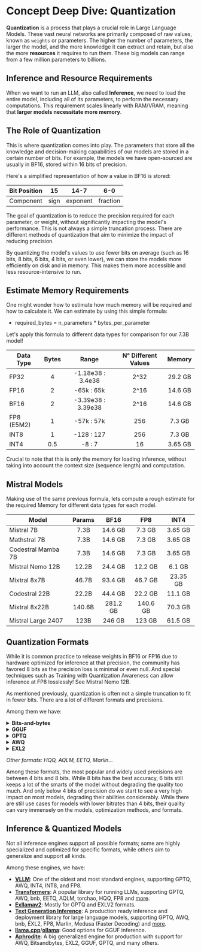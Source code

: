 # Concept Deep Dive: Quantization

**Quantization** is a process that plays a crucial role in Large Language Models. These vast neural networks are primarily composed of raw values, known as `weights` or parameters. The higher the number of parameters, the larger the model, and the more knowledge it can extract and retain, but also the more **resources** it requires to run them. These big models can range from a few million parameters to billions.

## Inference and Resource Requirements

When we want to run an LLM, also called **Inference**, we need to load the entire model, including all of its parameters, to perform the necessary computations. This requirement scales linearly with RAM/VRAM, meaning that **larger models necessitate more memory**.

## The Role of Quantization

This is where quantization comes into play. The parameters that store all the knowledge and decision-making capabilities of our models are stored in a certain number of bits. For example, the models we have open-sourced are usually in BF16, stored within 16 bits of precision.

Here's a simplified representation of how a value in BF16 is stored:

| Bit Position | 15 | 14-7 | 6-0 |
|--------------|:--:|:--:|:--:|
| Component    | sign| exponent | fraction |

The goal of quantization is to reduce the precision required for each parameter, or weight, without significantly impacting the model's performance. This is not always a simple truncation process. There are different methods of quantization that aim to minimize the impact of reducing precision.

By quantizing the model's values to use fewer bits on average (such as 16 bits, 8 bits, 6 bits, 4 bits, or even lower), we can store the models more efficiently on disk and in memory. This makes them more accessible and less resource-intensive to run.

## Estimate Memory Requirements

One might wonder how to estimate how much memory will be required and how to calculate it. We can estimate by using this simple formula:
- required_bytes = n_parameters * bytes_per_parameter

Let's apply this formula to different data types for comparison for our 7.3B model!

| Data Type | Bytes | Range | N° Different Values | Memory |
|--------------|:--:|:--:|:--:|:--:|
| FP32   | 4 | -1.18e38 : 3.4e38 | 2^32 | 29.2 GB |
| FP16   | 2 | -65k : 65k | 2^16 | 14.6 GB |
| BF16   | 2 | -3.39e38 : 3.39e38 | 2^16 | 14.6 GB |
| FP8 (E5M2) | 1 | -57k : 57k | 256 | 7.3 GB |
| INT8   | 1 | -128 : 127 | 256 | 7.3 GB |
| INT4   | 0.5 | -8 : 7 | 16 | 3.65 GB |

Crucial to note that this is only the memory for loading inference, without taking into account the context size (sequence length) and computation.

## Mistral Models

Making use of the same previous formula, lets compute a rough estimate for the required Memory for different data types for each model.

| Model | Params | BF16 | FP8 | INT4 |
|--------------|:--:|:--:|:--:|:--:|
| Mistral 7B   | 7.3B | 14.6 GB | 7.3 GB | 3.65 GB |
| Mathstral 7B | 7.3B | 14.6 GB | 7.3 GB | 3.65 GB |
| Codestral Mamba 7B   | 7.3B | 14.6 GB | 7.3 GB | 3.65 GB |
| Mistral Nemo 12B | 12.2B | 24.4 GB | 12.2 GB | 6.1 GB |
| Mixtral 8x7B   | 46.7B | 93.4 GB | 46.7 GB | 23.35 GB |
| Codestral 22B | 22.2B | 44.4 GB | 22.2 GB | 11.1 GB |
| Mixtral 8x22B   | 140.6B | 281.2 GB | 140.6 GB | 70.3 GB |
| Mistral Large 2407  | 123B | 246 GB | 123 GB | 61.5 GB |

## Quantization Formats

While it is common practice to release weights in BF16 or FP16 due to hardware optimized for inference at that precision, the community has favored 8 bits as the precision loss is minimal or even null. And special techniques such as Training with Quantization Awareness can allow inference at FP8 losslessly! See Mistral Nemo 12B.

As mentioned previously, quantization is often not a simple truncation to fit in fewer bits. There are a lot of different formats and precisions.

Among them we have:

<details>
<summary><b>Bits-and-bytes</b></summary>

<a target="_blank" href="https://colab.research.google.com/github/mistralai/cookbook/blob/main/concept-deep-dive/quantization/methods/bnb.ipynb">
  <img src="https://colab.research.google.com/assets/colab-badge.svg" alt="Open In Colab"/>
</a>

Bits-and-bytes is a very fast and straightforward approach to quantization, quantizing while loading. However, speed and quality are not optimal, useful for quick quantization and loading of models.
</details>

<details>
<summary><b>GGUF</b></summary>

<a target="_blank" href="https://colab.research.google.com/github/mistralai/cookbook/blob/main/concept-deep-dive/quantization/methods/gguf.ipynb">
  <img src="https://colab.research.google.com/assets/colab-badge.svg" alt="Open In Colab"/>
</a>

Previously GGML, GGUF is favored by a lot of the community for its ability to run efficiently on CPU and Apple devices, offloading to a GPU if available! Making it a good choice for local testing and deployment.
</details>

<details>
<summary><b>GPTQ</b></summary>

<a target="_blank" href="https://colab.research.google.com/github/mistralai/cookbook/blob/main/concept-deep-dive/quantization/methods/gptq.ipynb">
  <img src="https://colab.research.google.com/assets/colab-badge.svg" alt="Open In Colab"/>
</a>

While GGUF focuses on CPU, GPTQ is oriented towards GPU inference performance by reducing errors with a calibration dataset.
</details>

<details>
<summary><b>AWQ</b></summary>

<a target="_blank" href="https://colab.research.google.com/github/mistralai/cookbook/blob/main/concept-deep-dive/quantization/methods/awq.ipynb">
  <img src="https://colab.research.google.com/assets/colab-badge.svg" alt="Open In Colab"/>
</a>

AWQ is also oriented towards GPU, it bases itself on the fact that ~1% of weights actually contribute significantly to the model's accuracy, and hence these must be treated delicately by using a dataset to analyze the activation distributions during inference and identify those important and critical weights.
</details>

<details>
<summary><b>EXL2</b></summary>

<a target="_blank" href="https://colab.research.google.com/github/mistralai/cookbook/blob/main/concept-deep-dive/quantization/methods/exl2.ipynb">
  <img src="https://colab.research.google.com/assets/colab-badge.svg" alt="Open In Colab"/>
</a>

A more recent format based on the GPTQ optimization method but with mixed quantization levels. It achieves an average desired bitrate with smaller errors than GPTQ while keeping the same or similar bitrate. Can have a slightly higher VRAM usage but better inference speed and quality.
</details>

*Other formats: HQQ, AQLM, EETQ, Marlin...*

Among these formats, the most popular and widely used precisions are between 4 bits and 8 bits. While 8 bits has the best accuracy, 6 bits still keeps a lot of the smarts of the model without degrading the quality too much. And only below 4 bits of precision do we start to see a very high impact on most models, degrading their abilities considerably. While there are still use cases for models with lower bitrates than 4 bits, their quality can vary immensely on the models, optimization methods, and formats.

## Inference & Quantized Models

Not all inference engines support all possible formats; some are highly specialized and optimized for specific formats, while others aim to generalize and support all kinds.  


Among these engines, we have:
- **[VLLM](https://github.com/vllm-project/vllm)**: One of the oldest and most standard engines, supporting GPTQ, AWQ, INT4, INT8, and FP8.
- **[Transformers](https://github.com/huggingface/transformers)**: A popular library for running LLMs, supporting GPTQ, AWQ, bnb, EETQ, AQLM, torchao, HQQ, FP8 and [more](https://huggingface.co/docs/transformers/main/en/quantization/overview).
- **[Exllamav2](https://github.com/turboderp/exllamav2)**: Mostly for GPTQ and EXLV2 formats.
- **[Text Generation Inference](https://github.com/huggingface/text-generation-inference)**: A production ready inference and deployment library for large language models, supporting GPTQ, AWQ, bnb, EXL2, FP8, Marlin, Medusa (Faster Decoding) and [more](https://huggingface.co/docs/text-generation-inference/en/conceptual/quantization).
- **[llama.cpp](https://github.com/ggerganov/llama.cpp)**/**[ollama](https://github.com/ollama/ollama)**: Good options for GGUF inference.
- **[Aphrodite](https://github.com/PygmalionAI/aphrodite-engine)**: A big generalized engine for production with support for AWQ, Bitsandbytes, EXL2, GGUF, GPTQ, and many others.
